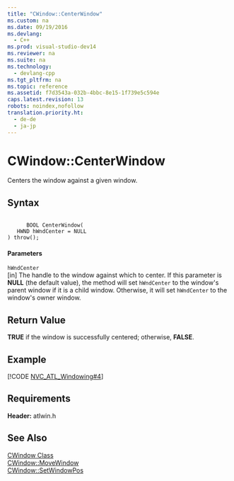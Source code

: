```yaml
---
title: "CWindow::CenterWindow"
ms.custom: na
ms.date: 09/19/2016
ms.devlang: 
  - C++
ms.prod: visual-studio-dev14
ms.reviewer: na
ms.suite: na
ms.technology: 
  - devlang-cpp
ms.tgt_pltfrm: na
ms.topic: reference
ms.assetid: f7d3543a-032b-4bbc-8e15-1f739e5c594e
caps.latest.revision: 13
robots: noindex,nofollow
translation.priority.ht: 
  - de-de
  - ja-jp
---
```

# CWindow::CenterWindow
Centers the window against a given window.  
  
## Syntax  
  
```  
  
      BOOL CenterWindow(  
   HWND hWndCenter = NULL   
) throw();  
```  
  
#### Parameters  
 `hWndCenter`  
 [in] The handle to the window against which to center. If this parameter is **NULL** (the default value), the method will set `hWndCenter` to the window's parent window if it is a child window. Otherwise, it will set `hWndCenter` to the window's owner window.  
  
## Return Value  
 **TRUE** if the window is successfully centered; otherwise, **FALSE**.  
  
## Example  
 [!CODE [NVC_ATL_Windowing#4](../CodeSnippet/VS_Snippets_Cpp/NVC_ATL_Windowing#4)]  
  
## Requirements  
 **Header:** atlwin.h  
  
## See Also  
 [CWindow Class](../vs140/CWindow-Class.md)   
 [CWindow::MoveWindow](../vs140/CWindow--MoveWindow.md)   
 [CWindow::SetWindowPos](../vs140/CWindow--SetWindowPos.md)
